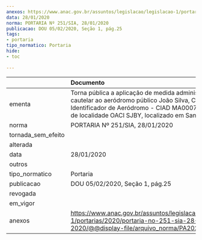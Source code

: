 ```yaml
---
anexos: https://www.anac.gov.br/assuntos/legislacao/legislacao-1/portarias/2020/portaria-no-251-sia-28-01-2020/@@display-file/arquivo_norma/PA2020-0251.pdf
data: 28/01/2020
norma: PORTARIA Nº 251/SIA, 28/01/2020
publicacao: DOU 05/02/2020, Seção 1, pág.25
tags:
- portaria
tipo_normatico: Portaria
hide: 
- toc 
 
---
```


|                    | Documento                                                                                                                                                                                                       |
|:-------------------|:----------------------------------------------------------------------------------------------------------------------------------------------------------------------------------------------------------------|
| ementa             | Torna pública a aplicação de medida administrativa cautelar ao aeródromo público João Silva, Código Identificador de Aeródromo - CIAD MA0007, indicador de localidade OACI SJBY, localizado em Santa Inês (MA). |
| norma              | PORTARIA Nº 251/SIA, 28/01/2020                                                                                                                                                                                 |
| tornada_sem_efeito |                                                                                                                                                                                                                 |
| alterada           |                                                                                                                                                                                                                 |
| data               | 28/01/2020                                                                                                                                                                                                      |
| outros             |                                                                                                                                                                                                                 |
| tipo_normatico     | Portaria                                                                                                                                                                                                        |
| publicacao         | DOU 05/02/2020, Seção 1, pág.25                                                                                                                                                                                 |
| revogada           |                                                                                                                                                                                                                 |
| em_vigor           |                                                                                                                                                                                                                 |
| anexos             | https://www.anac.gov.br/assuntos/legislacao/legislacao-1/portarias/2020/portaria-no-251-sia-28-01-2020/@@display-file/arquivo_norma/PA2020-0251.pdf                                                             |